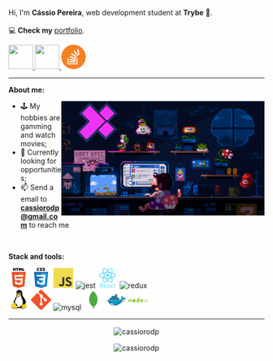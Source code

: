 Hi, I'm **Cássio Pereira**, web development student at  **Trybe** :green_heart:.
<br />
<br />
:computer: **Check my** [portfolio](https://cassio-pereira.vercel.app/).

<div>
<a href="https://github.com/cassiorodp" target="_blank">
  <img src="https://cdn.iconscout.com/icon/free/png-256/github-108-438008.png" width="48px" height="48px">
</a> 
<a href="https://www.linkedin.com/in/cassio-rodrigues-pereira/" target="_blank">
  <img src="https://i.ibb.co/Kx2GSrT/linkedin.png" width="48px" height="48px">
</a>
<a href="https://stackoverflow.com/users/17109480/c%c3%a1ssio-rodrigues-pereira" target="_blank">
  <img src="/stack_overflow.png" width="48px" height="48px">
</a>
</div>

---

**About me:**

  <img align="right" alt="GIF" src="mario.gif" width="400px" />

- :joystick: My hobbies are gamming and watch movies;
- 💼 Currently looking for opportunities;
- 📫 Send a email to **cassiorodp@gmail.com** to reach me


<br />

**Stack and tools:**  

<div align="left">
  <img src="https://raw.githubusercontent.com/devicons/devicon/master/icons/html5/html5-original-wordmark.svg" alt="html5" width="40" height="40"/> 
  <img src="https://raw.githubusercontent.com/devicons/devicon/master/icons/css3/css3-original-wordmark.svg" alt="css3" width="40" height="40"/> 
  <img src="https://raw.githubusercontent.com/devicons/devicon/master/icons/javascript/javascript-original.svg" alt="javascript" width="40" height="40"/> 
  <img src="https://www.learnstorybook.com/intro-to-storybook/logo-jest.png" alt="jest" width="40" height="40" />
  <img src="https://raw.githubusercontent.com/devicons/devicon/master/icons/react/react-original-wordmark.svg" alt="react" width="40" height="40"/> 
  <img src="https://raw.githubusercontent.com/reduxjs/redux/master/logo/logo.png" alt="redux" width="40" height="40"/>
</div>

<div align="left">
  <img src="https://raw.githubusercontent.com/devicons/devicon/master/icons/linux/linux-original.svg" alt="linux" width="40" height="40" />
  <img src="https://raw.githubusercontent.com/devicons/devicon/master/icons/git/git-original.svg" alt="git" width="40" height="40"/>
  <img src="https://raw.githubusercontent.com/gilbarbara/logos/f4c8e8b933aa80ce83b6d6d387e016bf4cb4e376/logos/mysql.svg" alt="mysql" width="40" height="40"/>
  <img src="https://raw.githubusercontent.com/devicons/devicon/2ae2a900d2f041da66e950e4d48052658d850630/icons/mongodb/mongodb-plain.svg" alt="mongodb" width="40" height="40"/>
  <img src="https://raw.githubusercontent.com/devicons/devicon/2ae2a900d2f041da66e950e4d48052658d850630/icons/docker/docker-original.svg" alt="docker" width=40 height=40/>
  <img src="https://raw.githubusercontent.com/devicons/devicon/2ae2a900d2f041da66e950e4d48052658d850630/icons/nodejs/nodejs-plain-wordmark.svg" alt="nodejs" width=40 height=40/>
</div>

---

<p align="center">
    <img align="center" src="https://github-readme-stats.vercel.app/api?username=cassiorodp&count_private=true&show_icons=true&theme=dark&icon_color=268bd2&title_color=268bd2" alt="cassiorodp" />
</p>
<p align="center">
    <img align="center" src="https://github-readme-stats.vercel.app/api/top-langs/?username=cassiorodp&layout=compact&theme=dark&title_color=268bd2" alt="cassiorodp" />
</p>
<!--
<br />
<br />

<p align="center"> <img src="https://komarev.com/ghpvc/?username=cassiorodp" alt="cassiorodp" /> </p>
-->
